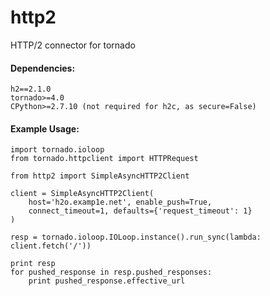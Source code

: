 # http2

HTTP/2 connector for tornado


#### Dependencies:
    
    h2==2.1.0
    tornado>=4.0
    CPython>=2.7.10 (not required for h2c, as secure=False)


#### Example Usage:

    import tornado.ioloop
    from tornado.httpclient import HTTPRequest
    
    from http2 import SimpleAsyncHTTP2Client
    
    client = SimpleAsyncHTTP2Client(
        host='h2o.examp1e.net', enable_push=True, 
        connect_timeout=1, defaults={'request_timeout': 1}
    )
    
    resp = tornado.ioloop.IOLoop.instance().run_sync(lambda: client.fetch('/'))
    
    print resp
    for pushed_response in resp.pushed_responses:
        print pushed_response.effective_url
